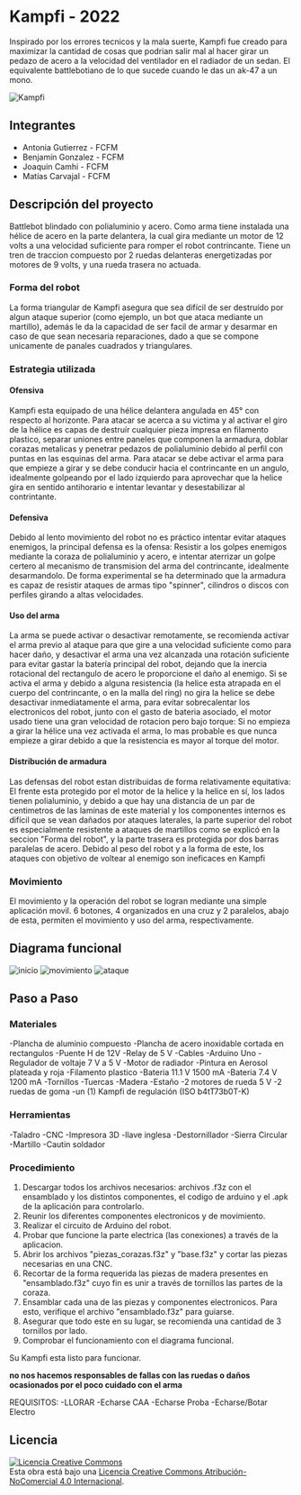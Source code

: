 # Kampfi - 2022
Inspirado por los errores tecnicos y la mala suerte, Kampfi fue creado para maximizar la cantidad de cosas que podrian salir mal al hacer girar un pedazo de acero a la velocidad del ventilador en el radiador de un sedan. El equivalente battlebotiano de lo que sucede cuando le das un ak-47 a un mono.

![Kampfi](/multimedia/KampfiFinal.jpeg)

## Integrantes
- Antonia Gutierrez - FCFM
- Benjamín Gonzalez - FCFM
- Joaquin Camhi - FCFM
- Matías Carvajal - FCFM

## Descripción del proyecto
Battlebot blindado con polialuminio y acero. Como arma tiene instalada una hélice de acero en la parte delantera, la cual gira mediante un motor de 12 volts a una velocidad suficiente para romper el robot contrincante. Tiene un tren de traccion compuesto por 2 ruedas delanteras energetizadas por motores de 9 volts, y una rueda trasera no actuada. 

### Forma del robot
La forma triangular de Kampfi asegura que sea difícil de ser destruído por algun ataque superior (como ejemplo, un bot que ataca mediante un martillo), además le da la capacidad de ser facil de armar y desarmar en caso de que sean necesaria reparaciones, dado a que se compone unicamente de panales cuadrados y triangulares.

### Estrategia utilizada
#### Ofensiva
Kampfi esta equipado de una hélice delantera angulada en 45° con respecto al horizonte. Para atacar se acerca a su victima y al activar el giro de la hélice es capas de destruír cualquier pieza impresa en filamento plastico, separar uniones entre paneles que componen la armadura, doblar corazas metalicas y penetrar pedazos de polialuminio debido al perfil con puntas en las esquinas del arma. Para atacar se debe activar el arma para que empieze a girar y se debe conducir hacia el contrincante en un angulo, idealmente golpeando por el lado izquierdo para aprovechar que la helice gira en sentido antihorario e intentar levantar y desestabilizar al contrintante. 

#### Defensiva
Debido al lento movimiento del robot no es práctico intentar evitar ataques enemigos, la principal defensa es la ofensa: Resistir a los golpes enemigos mediante la coraza de polialuminio y acero, e intentar aterrizar un golpe certero al mecanismo de transmision del arma del contrincante, idealmente desarmandolo. De forma experimental se ha determinado que la armadura es capaz de resistir ataques de armas tipo "spinner", cilindros o discos con perfiles girando a altas velocidades.

#### Uso del arma
La arma se puede activar o desactivar remotamente, se recomienda activar el arma previo al ataque para que gire a una velocidad suficiente como para hacer daño, y desactivar el arma una vez alcanzada una rotación suficiente para evitar gastar la batería principal del robot, dejando que la inercia rotacional del rectangulo de acero le proporcione el daño al enemigo. Si se activa el arma y debido a alguna resistencia (la helice esta atrapada en el cuerpo del contrincante, o en la malla del ring) no gira la helice se debe desactivar inmediatamente el arma, para evitar sobrecalentar los electronicos del robot, junto con el gasto de bateria asociado, el motor usado tiene una gran velocidad de rotacion pero bajo torque: Si no empieza a girar la hélice una vez activada el arma, lo mas probable es que nunca empieze a girar debido a que la resistencia es mayor al torque del motor.

#### Distribución de armadura
Las defensas del robot estan distribuidas de forma relativamente equitativa: El frente esta protegido por el motor de la helice y la helice en sí, los lados tienen polialuminio, y debido a que hay una distancia de un par de centimetros de las laminas de este material y los componentes internos es difícil que se vean dañados por ataques laterales, la parte superior del robot es especialmente resistente a ataques de martillos como se explicó en la seccion "Forma del robot", y la parte trasera es protegida por dos barras paralelas de acero. Debido al peso del robot y a la forma de este, los ataques con objetivo de voltear al enemigo son ineficaces en Kampfi

### Movimiento
El movimiento y la operación del robot se logran mediante una simple aplicación movil. 6 botones, 4 organizados en una cruz y 2 paralelos, abajo de esta, permiten el movimiento y uso del arma, respectivamente.

## Diagrama funcional

![inicio](/multimedia/inicio.png)
![movimiento](/multimedia/movimiento.png)
![ataque](/multimedia/ataque.png)

## Paso a Paso
### Materiales

-Plancha de aluminio compuesto
-Plancha de acero inoxidable cortada en rectangulos
-Puente H de 12V
-Relay de 5 V
-Cables
-Arduino Uno
-Regulador de voltaje 7 V a 5 V
-Motor de radiador
-Pintura en Aerosol plateada y roja
-Filamento plastico
-Bateria 11.1 V 1500 mA
-Bateria 7.4 V 1200 mA
-Tornillos
-Tuercas
-Madera
-Estaño
-2 motores de rueda 5 V
-2 ruedas de goma
-un (1) Kampfi de regulación (ISO b4tT73b0T-K)


### Herramientas

-Taladro
-CNC
-Impresora 3D
-llave inglesa
-Destornillador
-Sierra Circular
-Martillo
-Cautin soldador


### Procedimiento

1) Descargar todos los archivos necesarios: archivos .f3z con el ensamblado y los distintos componentes, el codigo de arduino y el .apk de la aplicación para controlarlo.
2) Reunir los diferentes componentes electronicos y de movimiento.
3) Realizar el circuito de Arduino del robot.
4) Probar que funcione la parte electrica (las conexiones) a través de la aplicacion.
5) Abrir los archivos "piezas_corazas.f3z" y "base.f3z" y cortar las piezas necesarias en una CNC.
6) Recortar de la forma requerida las piezas de madera presentes en "ensamblado.f3z" cuyo fin es unir a través de tornillos las partes de la coraza.
7) Ensamblar cada una de las piezas y componentes electronicos. Para esto, verifique el archivo "ensamblado.f3z" para guiarse.
8) Asegurar que todo este en su lugar, se recomienda una cantidad de 3 tornillos por lado.
9) Comprobar el funcionamiento con el diagrama funcional.

Su Kampfi esta listo para funcionar.

**no nos hacemos responsables de fallas con las ruedas o daños ocasionados por el poco cuidado con el arma**

REQUISITOS:
-LLORAR
-Echarse CAA
-Echarse Proba 
-Echarse/Botar Electro


## Licencia
<a rel="license" href="http://creativecommons.org/licenses/by-nc/4.0/"><img alt="Licencia Creative Commons" style="border-width:0" src="https://i.creativecommons.org/l/by-nc/4.0/88x31.png" /></a><br />Esta obra está bajo una <a rel="license" href="http://creativecommons.org/licenses/by-nc/4.0/">Licencia Creative Commons Atribución-NoComercial 4.0 Internacional</a>.
